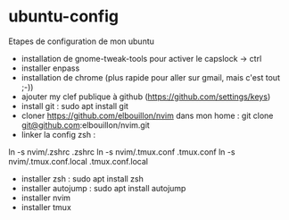 # ubuntu-config
Etapes de configuration de mon ubuntu

* installation de gnome-tweak-tools pour activer le capslock -> ctrl
* installer enpass
* installation de chrome (plus rapide pour aller sur gmail, mais c'est tout ;-))
* ajouter my clef publique à github (https://github.com/settings/keys)
* install git : sudo apt install git
* cloner https://github.com/elbouillon/nvim dans mon home : git clone git@github.com:elbouillon/nvim.git
* linker la config zsh : 

ln -s nvim/.zshrc .zshrc
ln -s nvim/.tmux.conf .tmux.conf
ln -s nvim/.tmux.conf.local .tmux.conf.local

* installer zsh : sudo apt install zsh
* installer autojump : sudo apt install autojump
* installer nvim
* installer tmux
